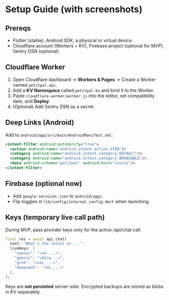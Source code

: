 # Setup Guide (with screenshots)

## Prereqs
- Flutter (stable), Android SDK, a physical or virtual device.
- Cloudflare account (Workers + KV), Firebase project (optional for MVP), Sentry DSN (optional).

## Cloudflare Worker
1. Open Cloudflare dashboard → **Workers & Pages** → Create a Worker named `petitpal-api`.
2. Add a **KV Namespace** called `petitpal-kv` and bind it to the Worker.
3. Paste `cloudflare-worker/worker.js` into the editor, set compatibility date, and **Deploy**.
4. (Optional) Add Sentry DSN as a secret.

## Deep Links (Android)
Add to `android/app/src/main/AndroidManifest.xml`:
```xml
<intent-filter android:autoVerify="true">
  <action android:name="android.intent.action.VIEW"/>
  <category android:name="android.intent.category.DEFAULT"/>
  <category android:name="android.intent.category.BROWSABLE"/>
  <data android:scheme="petitpal" android:host="invite"/>
</intent-filter>
```

## Firebase (optional now)
- Add `google-services.json` to `android/app/`.
- Flip toggles in `lib/config/internal_config.dart` when launching.

## Keys (temporary live call path)
During MVP, pass provider keys only for the active /api/chat call:
```dart
final res = await api.chat(
  text: "What's the latest on ...",
  liveKeys: {
    "openai": "<sk-...>",
    "gemini": "<AIza...>",
    "grok": "<xai_...>",
    "deepseek": "<ds_...>"
  },
);
```
Keys are **not persisted** server-side. Encrypted backups are stored as blobs in KV separately.
